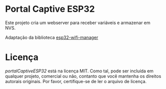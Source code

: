 # Portal Captive ESP32

Este projeto cria um webserver para receber variáveis e armazenar em NVS.

Adaptação da biblioteca [esp32-wifi-manager](https://github.com/tonyp7/esp32-wifi-manager#adding-esp32-wifi-manager-to-your-code)

# Licença
*portalCaptiveESP32* está na licença MIT. Como tal, pode ser incluída em qualquer projeto, comercial ou não, contanto que você mantenha os direitos autorais originais. Por favor, certifique-se de ler o arquivo de licença.